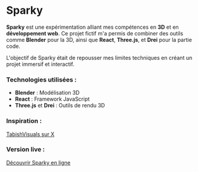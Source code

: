 # Sparky

**Sparky** est une expérimentation alliant mes compétences en **3D** et en **développement web**. Ce projet fictif m'a permis de combiner des outils comme **Blender** pour la 3D, ainsi que **React**, **Three.js**, et **Drei** pour la partie code.

L'objectif de Sparky était de repousser mes limites techniques en créant un projet immersif et interactif.

### Technologies utilisées :
- **Blender** : Modélisation 3D
- **React** : Framework JavaScript
- **Three.js** et **Drei** : Outils de rendu 3D

### Inspiration :
[TabishVisuals sur X](https://x.com/TabishVisuals)

### Version live :
[Découvrir Sparky en ligne](https://sparky-sigma.vercel.app/)
